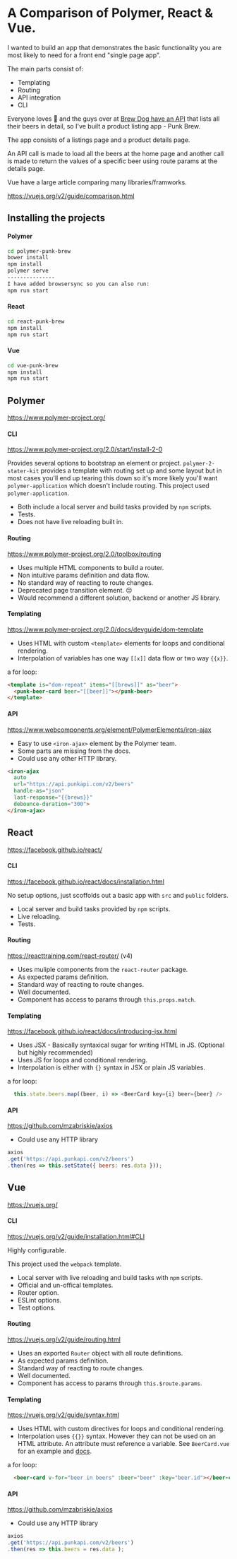 # A Comparison of Polymer, React & Vue.
I wanted to build an app that demonstrates the basic functionality you are most likely to need for a front end "single page app".

The main parts consist of:
- Templating
- Routing
- API integration
- CLI

Everyone loves :beer: and the guys over at [Brew Dog have an API](https://punkapi.com/) that lists all their beers in detail, so I've built a product listing app - Punk Brew.

The app consists of a listings page and a product details page.

An API call is made to load all the beers at the home page and another call is made to return the values
of a specific beer using route params at the details page.

Vue have a large article comparing many libraries/framworks.

https://vuejs.org/v2/guide/comparison.html


## Installing the projects
#### Polymer
```bash
cd polymer-punk-brew
bower install
npm install
polymer serve
---------------
I have added browsersync so you can also run:
npm run start
```

#### React
```bash
cd react-punk-brew
npm install
npm run start
```

#### Vue
```bash
cd vue-punk-brew
npm install
npm run start
```





## Polymer
https://www.polymer-project.org/

#### CLI
https://www.polymer-project.org/2.0/start/install-2-0

Provides several options to bootstrap an element or project.
`polymer-2-stater-kit` provides a template with routing set up and some layout but in most cases you'll end up tearing this down so it's more likely you'll want `polymer-application` which doesn't include routing.
This project used `polymer-application`.

- Both include a local server and build tasks provided by `npm` scripts.
- Tests.
- Does not have live reloading built in.

#### Routing
https://www.polymer-project.org/2.0/toolbox/routing
- Uses multiple HTML components to build a router.
- Non intuitive params definition and data flow.
- No standard way of reacting to route changes.
- Deprecated page transition element. 😔
- Would recommend a different solution, backend or another JS library.

#### Templating
https://www.polymer-project.org/2.0/docs/devguide/dom-template

- Uses HTML with custom `<template>` elements for loops and conditional rendering.
- Interpolation of variables has one way `[[x]]` data flow or two way `{{x}}`.

a for loop:
```HTML
<template is="dom-repeat" items="[[brews]]" as="beer">
  <punk-beer-card beer="[[beer]]"></punk-beer>
</template>
```

#### API
https://www.webcomponents.org/element/PolymerElements/iron-ajax

- Easy to use `<iron-ajax>` element by the Polymer team.
- Some parts are missing from the docs.
- Could use any other HTTP library.

```HTML    
<iron-ajax
  auto
  url="https://api.punkapi.com/v2/beers"
  handle-as="json"
  last-response="{{brews}}"
  debounce-duration="300">
</iron-ajax>
```





## React
https://facebook.github.io/react/

#### CLI
https://facebook.github.io/react/docs/installation.html

No setup options, just scoffolds out a basic app with `src` and `public` folders.
- Local server and build tasks provided by `npm` scripts.
- Live reloading.
- Tests.

#### Routing
https://reacttraining.com/react-router/ (v4)
- Uses muliple components from the `react-router` package.
- As expected params definition.
- Standard way of reacting to route changes.
- Well documented.
- Component has access to params through `this.props.match`.

#### Templating
https://facebook.github.io/react/docs/introducing-jsx.html

- Uses JSX - Basically syntaxical sugar for writing HTML in JS. (Optional but highly recommended)
- Uses JS for loops and conditional rendering.
- Interpolation is either with `{}` syntax in JSX or plain JS variables.

a for loop:
```javascript
  this.state.beers.map((beer, i) => <BeerCard key={i} beer={beer} />
```

#### API
https://github.com/mzabriskie/axios

- Could use any HTTP library

```javascript
axios
.get('https://api.punkapi.com/v2/beers')
.then(res => this.setState({ beers: res.data }));
```





## Vue
https://vuejs.org/

#### CLI
https://vuejs.org/v2/guide/installation.html#CLI

Highly configurable.

This project used the `webpack` template.

- Local server with live reloading and build tasks with `npm` scripts.
- Official and un-offical templates.
- Router option.
- ESLint options.
- Test options.

#### Routing
https://vuejs.org/v2/guide/routing.html
- Uses an exported `Router` object with all route definitions.
- As expected params definition.
- Standard way of reacting to route changes.
- Well documented.
- Component has access to params through `this.$route.params`.

#### Templating
https://vuejs.org/v2/guide/syntax.html

- Uses HTML with custom directives for loops and conditional rendering.
- Interpolation uses `{{}}` syntax. However they can not be used on an HTML attribute. An attribute must reference a variable. See `BeerCard.vue` for an example and [docs](https://vuejs.org/v2/guide/syntax.html#Attributes).

a for loop:
```HTML
  <beer-card v-for="beer in beers" :beer="beer" :key="beer.id"></beer-card>
```

#### API
https://github.com/mzabriskie/axios

- Could use any HTTP library

```javascript
axios
.get('https://api.punkapi.com/v2/beers')
.then(res => this.beers = res.data );
```
